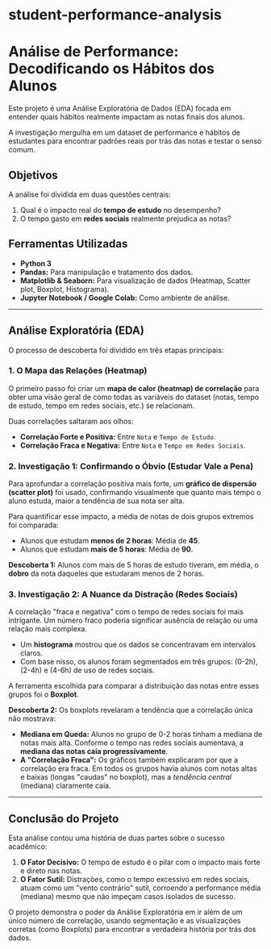 # student-performance-analysis
# Análise de Performance: Decodificando os Hábitos dos Alunos

Este projeto é uma Análise Exploratória de Dados (EDA) focada em entender quais hábitos realmente impactam as notas finais dos alunos.

A investigação mergulha em um dataset de performance e hábitos de estudantes para encontrar padrões reais por trás das notas e testar o senso comum.

##  Objetivos

A análise foi dividida em duas questões centrais:
1.  Qual é o impacto real do **tempo de estudo** no desempenho?
2.  O tempo gasto em **redes sociais** realmente prejudica as notas?

##  Ferramentas Utilizadas

* **Python 3**
* **Pandas:** Para manipulação e tratamento dos dados.
* **Matplotlib & Seaborn:** Para visualização de dados (Heatmap, Scatter plot, Boxplot, Histograma).
* **Jupyter Notebook / Google Colab:** Como ambiente de análise.

---

##  Análise Exploratória (EDA)

O processo de descoberta foi dividido em três etapas principais:

### 1. O Mapa das Relações (Heatmap)

O primeiro passo foi criar um **mapa de calor (heatmap) de correlação** para obter uma visão geral de como todas as variáveis do dataset (notas, tempo de estudo, tempo em redes sociais, etc.) se relacionam.

Duas correlações saltaram aos olhos:
* **Correlação Forte e Positiva:** Entre `Nota` e `Tempo de Estudo`.
* **Correlação Fraca e Negativa:** Entre `Nota` e `Tempo em Redes Sociais`.

### 2. Investigação 1: Confirmando o Óbvio (Estudar Vale a Pena)

Para aprofundar a correlação positiva mais forte, um **gráfico de dispersão (scatter plot)** foi usado, confirmando visualmente que quanto mais tempo o aluno estuda, maior a tendência de sua nota ser alta.

Para quantificar esse impacto, a média de notas de dois grupos extremos foi comparada:
* Alunos que estudam **menos de 2 horas**: Média de **45**.
* Alunos que estudam **mais de 5 horas**: Média de **90**.

**Descoberta 1:** Alunos com mais de 5 horas de estudo tiveram, em média, o **dobro** da nota daqueles que estudaram menos de 2 horas.

### 3. Investigação 2: A Nuance da Distração (Redes Sociais)

A correlação "fraca e negativa" com o tempo de redes sociais foi mais intrigante. Um número fraco poderia significar ausência de relação ou uma relação mais complexa.

* Um **histograma** mostrou que os dados se concentravam em intervalos claros.
* Com base nisso, os alunos foram segmentados em três grupos: (0-2h), (2-4h) e (4-6h) de uso de redes sociais.

A ferramenta escolhida para comparar a distribuição das notas entre esses grupos foi o **Boxplot**.

**Descoberta 2:** Os boxplots revelaram a tendência que a correlação única não mostrava:
* **Mediana em Queda:** Alunos no grupo de 0-2 horas tinham a mediana de notas mais alta. Conforme o tempo nas redes sociais aumentava, a **mediana das notas caía progressivamente**.
* **A "Correlação Fraca":** Os gráficos também explicaram por que a correlação era fraca. Em todos os grupos havia alunos com notas altas e baixas (longas "caudas" no boxplot), mas a *tendência central* (mediana) claramente caía.

---

##  Conclusão do Projeto

Esta análise contou uma história de duas partes sobre o sucesso acadêmico:

1.  **O Fator Decisivo:** O tempo de estudo é o pilar com o impacto mais forte e direto nas notas.
2.  **O Fator Sutil:** Distrações, como o tempo excessivo em redes sociais, atuam como um "vento contrário" sutil, corroendo a performance média (mediana) mesmo que não impeçam casos isolados de sucesso.

O projeto demonstra o poder da Análise Exploratória em ir além de um único número de correlação, usando segmentação e as visualizações corretas (como Boxplots) para encontrar a verdadeira história por trás dos dados.
